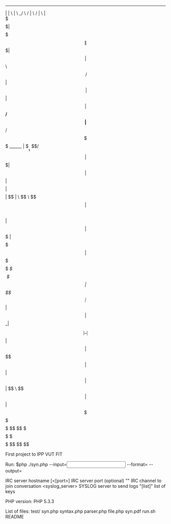  ______  _______   _______     __                         ______  __      __  __    __ 
|      \|       \ |       \  _/  \                       /      \|  \    /  \|  \  |  \
 \$$$$$$| $$$$$$$\| $$$$$$$\|   $$                      |  $$$$$$\\$$\  /  $$| $$\ | $$
  | $$  | $$__/ $$| $$__/ $$ \$$$$         ______       | $$___\$$ \$$\/  $$ | $$$\| $$
  | $$  | $$    $$| $$    $$  | $$        |      \       \$$    \   \$$  $$  | $$$$\ $$
  | $$  | $$$$$$$ | $$$$$$$   | $$         \$$$$$$       _\$$$$$$\   \$$$$   | $$\$$ $$
 _| $$_ | $$      | $$       _| $$_                     |  \__| $$   | $$    | $$ \$$$$
|   $$ \| $$      | $$      |   $$ \                     \$$    $$   | $$    | $$  \$$$
 \$$$$$$ \$$       \$$       \$$$$$$                      \$$$$$$     \$$     \$$   \$$
                                                                                       

First project to IPP VUT FIT

Run:
    $php ./syn.php --input=<input file> --format=<format file> --output=<output file>

<host> IRC server hostname
[<[port>] IRC server port (optional)
"<channel>" IRC channel to join conversation
<syslog_server> SYSLOG server to send logs
"[list]" list of keys

PHP version: PHP 5.3.3

List of files:
    test/
    syn.php
    syntax.php
    parser.php
    file.php
    syn.pdf
    run.sh
    README